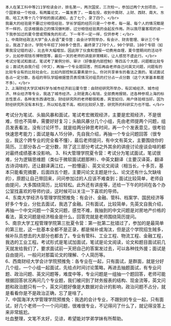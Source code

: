     本人在某工科中等211学校读会计，排名第一，两次国奖，三次校一，参加过两个大创项目，一个国家级一个校级，有两篇论文，一篇发表了，一篇在投，收到中南财、上财、西财、南大、东南、哈工大等十几个学校的面试通知，去了七个，录了四个。</br>
    我最大的经验是不要过分相信经验，学长学姐的经历只是一个参考，每一届、每个人的情况都是不一样的，应该根据自己的情况做判断，过分相信经验真的会起反作用。所以我尽量客观的说一下我参加过的夏令营或预推免的形式，下一年不一定一样，仅供参考：</br>
    1、中南财经政法大学“会人会语”夏令营：由会计学院举办，有会计、财务管理、审计三个专业，我选了会计。学院今年招了300多个营员，最终录了270个人，90个学硕，180个专硕（如果我没记错的话），比去年大幅增加，因此除了伙食和营服一切费用自理，夏令营期间的活动不少，比如参观钱币博物馆等，最后一天的老师的讲座非常精彩，让人感觉不虚此行。</br>
    考试分笔试和面试，笔试考了案例分析、审计（好像是内部控制）等四五个大题，问题都比较专业；面试先自我介绍（中文），再抽一个专业题回答，然后再由老师自己问英文问题，问题有的比较专业有的比较社会化，比如内部控制五要素是什么、你对共享单车的看法之类的。笔试面试各占一定分数，各组的带队学姐根据营员表现情况对组员的打分占一点分数（这个大家基本都差不多）。</br>
    2、上海财经大学区域科学与城市经济前沿夏令营：由财经研究所举办，有区域经济、城市经济、林业经济等专业，我选了城市经济。上财是真心有钱，全部费用报销，还各种参观上海的标志性景点，各种发东西请吃饭，财经研究所的老师都很和善，宾至如归，用户体验相当好。因为财经研究所没有本科生，所以知名度不高，相对比较好入营，研究所的科研实力也不错。</br>
考试分为笔试、头脑风暴和面试，笔试考宏微观经济，主要是宏观经济，不是很难，但也不简单，需要好好复习；头脑风暴分几个小组，先由老师提两个问题，组员发表看法，没有讨论环节，就是给两分钟思考时间，再一个个发表意见，很考验快速思考能力；面试是每人15分钟，先自我介绍，再抽一个专业问题回答（很专业，我这个跨专业的完全看不懂），最后老师提问，有中文有英文，主要围绕你的简历。三部分各占一定分数，除了这三部分考试之外其余的讲座讨论座谈会啥的都对最终成绩基本没影响。
    3、科大管理学院夏令营：考试分为笔试面试，笔试很难，分为逻辑思维题（类似于微软面试题那种）、中英文翻译（主要汉译英，翻译古诗词啥的，还让翻译满江红，一脸懵逼）、英文论文阅读（相当长，十多页，基本只能看完摘要，后面四五个题，主要问论文主题是什么、论文还有什么欠缺啥的），原题让自己带回来，问问参加过的人应该不难查到；面试比较简单，老师自由提问，大多围绕简历，比较轻松。此外还有讲座等，还给一下午的时间在各个办公室找喜欢的导师约谈，这时候可以关注一下喜欢的导师。</br>
    4、东南大学经济与管理学院预推免：有会计、金融、管科、档案学、国民经济等好多个专业，分批去面试，我选了金融。只有面试，比较简单，先英文自我介绍，再抽一个中文问题一个英文问题，感觉不难，我抽到的中文问题是对房地产价格的看法，英文问题是经济租金是什么，回答完就是老师围绕简历提问。</br>
    5、南京大学工程管理学院第三批夏令营：第一批第二批错过了，参加的是最简单的第三批，这一批基本全都不是正录，都是候补或淘汰，但是这个学院招生贼多，候补队员想去的大部分也都去了。专业有管科、工业工程、物流工程、金融工程，我选的工业工程。考试形式是笔试加面试，笔试是论文阅读，论文和题目面试前几天就发给我们了，要求面试前一天把自己的答案发过去，可以各种找外援；面试是自由提问，一般问对那篇论文的理解、个人简历等。</br>
    6、西南财经大学会计学院预推免：各专业在一起，只有面试，是群面，就是分好几个组，一个小组一起面试，先给点时间讨论策略，再进去抽题面试，有专业问题、政治问题、英文问题等，难度中等，专业问题是一组抽一个题回答，老师可能根据回答状况再问几个专业题，我们被问到了财务报表的结构、现金流等，英文问题和政治题只有一个，英文问题好像是大数据对会计的影响，政治问题不占分，就是看看你是不是政治正确，忘了是啥了。</br>
    7、中国海洋大学管理学院预推免：我选的会计专业，不跟别的专业一起，只有面试，好几个老师一个一个问问题，很难很专业，不记得问了什么了，就记得没答上来非常尴尬。</br>
    吐血整理，文笔不太好，见谅，希望能对学弟学妹有所帮助。





